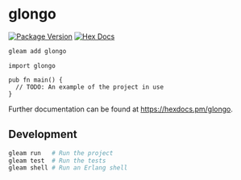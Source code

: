 # glongo

[![Package Version](https://img.shields.io/hexpm/v/glongo)](https://hex.pm/packages/glongo)
[![Hex Docs](https://img.shields.io/badge/hex-docs-ffaff3)](https://hexdocs.pm/glongo/)

```sh
gleam add glongo
```
```gleam
import glongo

pub fn main() {
  // TODO: An example of the project in use
}
```

Further documentation can be found at <https://hexdocs.pm/glongo>.

## Development

```sh
gleam run   # Run the project
gleam test  # Run the tests
gleam shell # Run an Erlang shell
```
